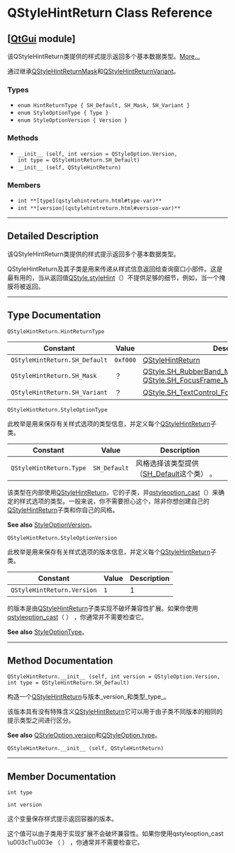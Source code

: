 # QStyleHintReturn Class Reference

## [[QtGui](index.htm) module]

该QStyleHintReturn类提供的样式提示返回多个基本数据类型。[More...](#details)

通过继承[QStyleHintReturnMask](qstylehintreturnmask.html)和[QStyleHintReturnVariant](qstylehintreturnvariant.html)。

### Types

*   `enum HintReturnType { SH_Default, SH_Mask, SH_Variant }`
*   `enum StyleOptionType { Type }`
*   `enum StyleOptionVersion { Version }`

### Methods

*   `__init__ (self, int version = QStyleOption.Version, int type = QStyleHintReturn.SH_Default)`
*   `__init__ (self, QStyleHintReturn)`

### Members

*   `int **[type](qstylehintreturn.html#type-var)**`
*   `int **[version](qstylehintreturn.html#version-var)**`

* * *

## Detailed Description

该QStyleHintReturn类提供的样式提示返回多个基本数据类型。

QStyleHintReturn及其子类是用来传递从样式信息返回给查询窗口小部件。这是最有用的，当从返回值[QStyle.styleHint](qstyle.html#styleHint)（）不提供足够的细节，例如，当一个掩膜将被返回。

* * *

## Type Documentation

```
QStyleHintReturn.HintReturnType
```

| Constant | Value | Description |
| --- | --- | --- |
| `QStyleHintReturn.SH_Default` | `0xf000` | [QStyleHintReturn](qstylehintreturn.html) |
| `QStyleHintReturn.SH_Mask` | ？ | [QStyle.SH_RubberBand_Mask](qstyle.html#StyleHint-enum) [QStyle.SH_FocusFrame_Mask](qstyle.html#StyleHint-enum) |
| `QStyleHintReturn.SH_Variant` | ？ | [QStyle.SH_TextControl_FocusIndicatorTextCharFormat](qstyle.html#StyleHint-enum) |

```
QStyleHintReturn.StyleOptionType
```

此枚举是用来保存有关样式选项的类型信息，并定义每个[QStyleHintReturn](qstylehintreturn.html)子类。

| Constant | Value | Description |
| --- | --- | --- |
| `QStyleHintReturn.Type` | `SH_Default` | 风格选择该类型提供（[SH_Default](qstylehintreturn.html#HintReturnType-enum)这个类） 。 |

该类型在内部使用[QStyleHintReturn](qstylehintreturn.html)，它的子类，并[qstyleoption_cast](qstyleoption.html#qstyleoption_cast)（）来确定的样式选项的类型。一般来说，你不需要担心这个，除非你想创建自己的[QStyleHintReturn](qstylehintreturn.html)子类和你自己的风格。

**See also** [StyleOptionVersion](qstylehintreturn.html#StyleOptionVersion-enum)。

```
QStyleHintReturn.StyleOptionVersion
```

此枚举是用来保存有关样式选项的版本信息，并定义每个[QStyleHintReturn](qstylehintreturn.html)子类。

| Constant | Value | Description |
| --- | --- | --- |
| `QStyleHintReturn.Version` | `1` | 1 |

的版本是由[QStyleHintReturn](qstylehintreturn.html)子类实现不破坏兼容性扩展。如果你使用[qstyleoption_cast](qstyleoption.html#qstyleoption_cast)（ ） ，你通常并不需要检查它。

**See also** [StyleOptionType](qstylehintreturn.html#StyleOptionType-enum)。

* * *

## Method Documentation

```
QStyleHintReturn.__init__ (self, int version = QStyleOption.Version, int type = QStyleHintReturn.SH_Default)
```

构造一个[QStyleHintReturn](qstylehintreturn.html)与版本_version_和类型_type_。

该版本具有没有特殊含义[QStyleHintReturn](qstylehintreturn.html)它可以用于由子类不同版本的相同的提示类型之间进行区分。

**See also** [QStyleOption.version](qstyleoption.html#version-var)和[QStyleOption.type](qstyleoption.html#type-varx)。

```
QStyleHintReturn.__init__ (self, QStyleHintReturn)
```

* * *

## Member Documentation

```
int type
```

```
int version
```

这个变量保存样式提示返回容器的版本。

这个值可以由子类用于实现扩展不会破坏兼容性。如果你使用qstyleoption_cast \u003cT\u003e （ ） ，你通常并不需要检查它。